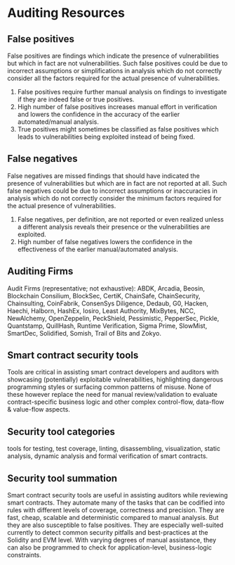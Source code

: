 # Auditing Resources

## False positives

False positives are findings which indicate the presence of vulnerabilities but which in fact are not vulnerabilities. Such false positives could be due to incorrect assumptions or simplifications in analysis which do not correctly consider all the factors required for the actual presence of vulnerabilities.

1. False positives require further manual analysis on findings to investigate if they are indeed false or true positives.
2. High number of false positives increases manual effort in verification and lowers the confidence in the accuracy of the earlier automated/manual analysis.
3. True positives might sometimes be classified as false positives which leads to vulnerabilities being exploited instead of being fixed.

## False negatives

False negatives are missed findings that should have indicated the presence of vulnerabilities but which are in fact are not reported at all. Such false negatives could be due to incorrect assumptions or inaccuracies in analysis which do not correctly consider the minimum factors required for the actual presence of vulnerabilities.

1. False negatives, per definition, are not reported or even realized unless a different analysis reveals their presence or the vulnerabilities are exploited.
2. High number of false negatives lowers the confidence in the effectiveness of the earlier manual/automated analysis.

## Auditing Firms

Audit Firms (representative; not exhaustive): ABDK, Arcadia, Beosin, Blockchain Consilium, BlockSec, CertiK, ChainSafe, ChainSecurity, Chainsulting, CoinFabrik, ConsenSys Diligence, Dedaub, G0, Hacken, Haechi, Halborn, HashEx, Iosiro, Least Authority, MixBytes, NCC, NewAlchemy, OpenZeppelin, PeckShield, Pessimistic, PepperSec, Pickle, Quantstamp, QuillHash, Runtime Verification, Sigma Prime, SlowMist, SmartDec, Solidified, Somish, Trail of Bits and Zokyo.

## Smart contract security tools

Tools are critical in assisting smart contract developers and auditors with showcasing (potentially) exploitable vulnerabilities, highlighting dangerous programming styles or surfacing common patterns of misuse. None of these however replace the need for manual review/validation to evaluate contract-specific business logic and other complex control-flow, data-flow & value-flow aspects.

## Security tool categories

tools for testing, test coverage, linting, disassembling, visualization, static analysis, dynamic analysis and formal verification of smart contracts.

## Security tool summation

Smart contract security tools are useful in assisting auditors while reviewing smart contracts. They automate many of the tasks that can be codified into rules with different levels of coverage, correctness and precision. They are fast, cheap, scalable and deterministic compared to manual analysis. But they are also susceptible to false positives. They are especially well-suited currently to detect common security pitfalls and best-practices at the Solidity and EVM level. With varying degrees of manual assistance, they can also be programmed to check for application-level, business-logic constraints.
